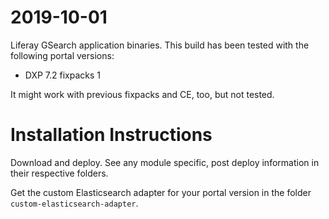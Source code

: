 # 2019-10-01

Liferay GSearch application binaries. This build has been tested with the following portal versions:

* DXP 7.2 fixpacks 1

It might work with previous fixpacks and CE, too, but not tested.

# Installation Instructions

Download and deploy. See any module specific, post deploy information in their respective folders.

Get the custom Elasticsearch adapter for your portal version in the folder `custom-elasticsearch-adapter`.
 
